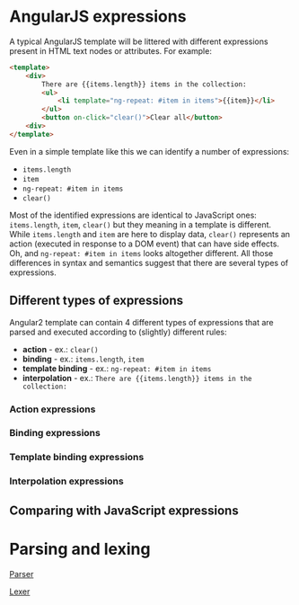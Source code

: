 # AngularJS expressions

A typical AngularJS template will be littered with different expressions present in HTML text nodes or attributes. For example:

```html
<template>
    <div>
        There are {{items.length}} items in the collection:
        <ul>
            <li template="ng-repeat: #item in items">{{item}}</li>
        </ul>
        <button on-click="clear()">Clear all</button>
    <div>
</template>
```

Even in a simple template like this we can identify a number of expressions:
* `items.length`
* `item`
* `ng-repeat: #item in items`
* `clear()`

Most of the identified expressions are identical to JavaScript ones: `items.length`, `item`, `clear()` but they meaning in a template is different. While `items.length` and `item` are here to display data, `clear()` represents an action (executed in response to a DOM event) that can have side effects. Oh, and `ng-repeat: #item in items` looks altogether different. All those differences in syntax and semantics suggest that there are several types of expressions.

## Different types of expressions

Angular2 template can contain 4 different types of expressions that are parsed and executed according to (slightly) different rules:
* **action** - ex.: `clear()`
* **binding** - ex.: `items.length`, `item`
* **template binding** - ex.: `ng-repeat: #item in items`
* **interpolation** - ex.: `There are {{items.length}} items in the collection:`

### Action expressions

### Binding expressions

### Template binding expressions

### Interpolation expressions

## Comparing with JavaScript expressions

# Parsing and lexing

[Parser](https://github.com/angular/angular/blob/ec5cb3eb66aa343bbc7f67c182c1cc021ce04096/modules/change_detection/src/parser/parser.js#L35-L82)

[Lexer](https://github.com/angular/angular/blob/master/modules/change_detection/src/parser/lexer.js)


